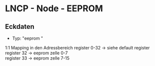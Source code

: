 # LNCP - Node - EEPROM

## Eckdaten

* Typ: "eeprom  "

1:1 Mapping in den Adressbereich 
register 0-32 -> siehe default register 
register 32 -> eeprom zelle 0-7  
register 33 -> eeprom zelle 7-15  



